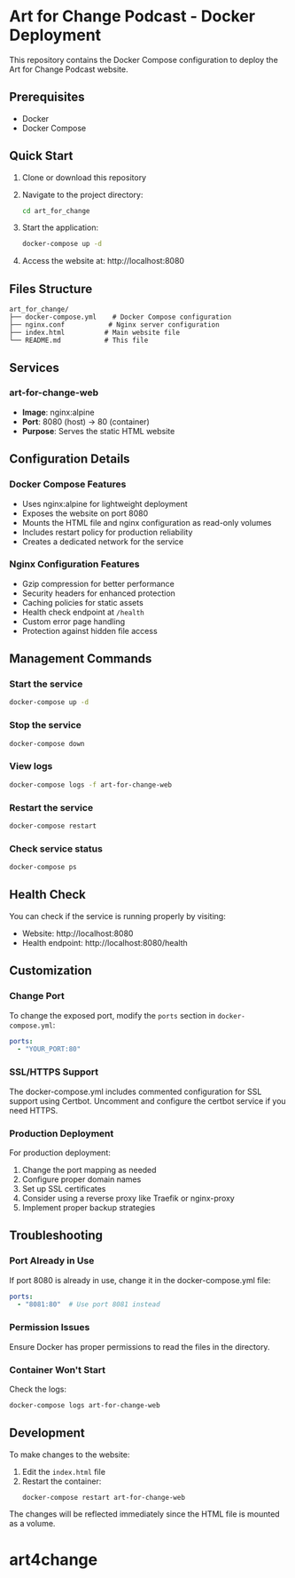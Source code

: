 # Art for Change Podcast - Docker Deployment

This repository contains the Docker Compose configuration to deploy the Art for Change Podcast website.

## Prerequisites

- Docker
- Docker Compose

## Quick Start

1. Clone or download this repository
2. Navigate to the project directory:
   ```bash
   cd art_for_change
   ```

3. Start the application:
   ```bash
   docker-compose up -d
   ```

4. Access the website at: http://localhost:8080

## Files Structure

```
art_for_change/
├── docker-compose.yml    # Docker Compose configuration
├── nginx.conf           # Nginx server configuration
├── index.html          # Main website file
└── README.md           # This file
```

## Services

### art-for-change-web
- **Image**: nginx:alpine
- **Port**: 8080 (host) → 80 (container)
- **Purpose**: Serves the static HTML website

## Configuration Details

### Docker Compose Features
- Uses nginx:alpine for lightweight deployment
- Exposes the website on port 8080
- Mounts the HTML file and nginx configuration as read-only volumes
- Includes restart policy for production reliability
- Creates a dedicated network for the service

### Nginx Configuration Features
- Gzip compression for better performance
- Security headers for enhanced protection
- Caching policies for static assets
- Health check endpoint at `/health`
- Custom error page handling
- Protection against hidden file access

## Management Commands

### Start the service
```bash
docker-compose up -d
```

### Stop the service
```bash
docker-compose down
```

### View logs
```bash
docker-compose logs -f art-for-change-web
```

### Restart the service
```bash
docker-compose restart
```

### Check service status
```bash
docker-compose ps
```

## Health Check

You can check if the service is running properly by visiting:
- Website: http://localhost:8080
- Health endpoint: http://localhost:8080/health

## Customization

### Change Port
To change the exposed port, modify the `ports` section in `docker-compose.yml`:
```yaml
ports:
  - "YOUR_PORT:80"
```

### SSL/HTTPS Support
The docker-compose.yml includes commented configuration for SSL support using Certbot. Uncomment and configure the certbot service if you need HTTPS.

### Production Deployment
For production deployment:
1. Change the port mapping as needed
2. Configure proper domain names
3. Set up SSL certificates
4. Consider using a reverse proxy like Traefik or nginx-proxy
5. Implement proper backup strategies

## Troubleshooting

### Port Already in Use
If port 8080 is already in use, change it in the docker-compose.yml file:
```yaml
ports:
  - "8081:80"  # Use port 8081 instead
```

### Permission Issues
Ensure Docker has proper permissions to read the files in the directory.

### Container Won't Start
Check the logs:
```bash
docker-compose logs art-for-change-web
```

## Development

To make changes to the website:
1. Edit the `index.html` file
2. Restart the container:
   ```bash
   docker-compose restart art-for-change-web
   ```

The changes will be reflected immediately since the HTML file is mounted as a volume.
# art4change

